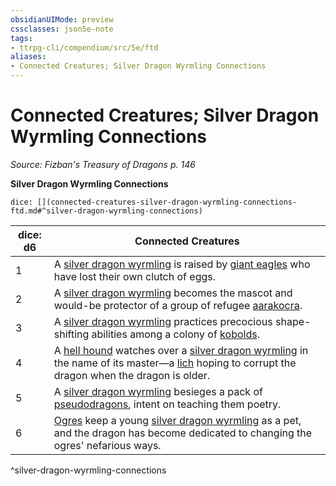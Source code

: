 ```yaml
---
obsidianUIMode: preview
cssclasses: json5e-note
tags:
- ttrpg-cli/compendium/src/5e/ftd
aliases:
- Connected Creatures; Silver Dragon Wyrmling Connections
---
```

# Connected Creatures; Silver Dragon Wyrmling Connections
*Source: Fizban's Treasury of Dragons p. 146* 

**Silver Dragon Wyrmling Connections**

`dice: [](connected-creatures-silver-dragon-wyrmling-connections-ftd.md#^silver-dragon-wyrmling-connections)`

| dice: d6 | Connected Creatures |
|----------|---------------------|
| 1 | A [silver dragon wyrmling](Інструменти%20ДМ/CLI/bestiary/dragon/silver-dragon-wyrmling-xmm.md) is raised by [giant eagles](Інструменти%20ДМ/CLI/bestiary/celestial/giant-eagle-xmm.md) who have lost their own clutch of eggs. |
| 2 | A [silver dragon wyrmling](Інструменти%20ДМ/CLI/bestiary/dragon/silver-dragon-wyrmling-xmm.md) becomes the mascot and would-be protector of a group of refugee [aarakocra](Інструменти%20ДМ/CLI/bestiary/elemental/aarakocra-skirmisher-xmm.md). |
| 3 | A [silver dragon wyrmling](Інструменти%20ДМ/CLI/bestiary/dragon/silver-dragon-wyrmling-xmm.md) practices precocious shape-shifting abilities among a colony of [kobolds](Інструменти%20ДМ/CLI/bestiary/dragon/kobold-warrior-xmm.md). |
| 4 | A [hell hound](Інструменти%20ДМ/CLI/bestiary/fiend/hell-hound-xmm.md) watches over a [silver dragon wyrmling](Інструменти%20ДМ/CLI/bestiary/dragon/silver-dragon-wyrmling-xmm.md) in the name of its master—a [lich](Інструменти%20ДМ/CLI/bestiary/undead/lich-xmm.md) hoping to corrupt the dragon when the dragon is older. |
| 5 | A [silver dragon wyrmling](Інструменти%20ДМ/CLI/bestiary/dragon/silver-dragon-wyrmling-xmm.md) besieges a pack of [pseudodragons](Інструменти%20ДМ/CLI/bestiary/dragon/pseudodragon-xmm.md), intent on teaching them poetry. |
| 6 | [Ogres](Інструменти%20ДМ/CLI/bestiary/giant/ogre-xmm.md) keep a young [silver dragon wyrmling](Інструменти%20ДМ/CLI/bestiary/dragon/silver-dragon-wyrmling-xmm.md) as a pet, and the dragon has become dedicated to changing the ogres' nefarious ways. |
^silver-dragon-wyrmling-connections